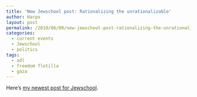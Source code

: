 ```yaml
---
title: 'New Jewschool post: Rationalizing the unrationalizable'
author: Harpo
layout: post
permalink: /2010/06/09/new-jewschool-post-rationalizing-the-unrationalizable/
categories:
  - current events
  - Jewschool
  - politics
tags:
  - adl
  - freedom flotilla
  - gaza
---
```

Here&#8217;s <a href="http://jewschool.com/2010/06/09/23063/rationalizing-the-unrationalizable/" target="_blank">my newest post for Jewschool</a>.